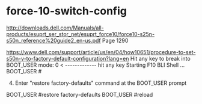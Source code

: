 # force-10-switch-config

http://downloads.dell.com/Manuals/all-products/esuprt_ser_stor_net/esuprt_force10/force10-s25n-s50n_reference%20guide2_en-us.pdf
Page 1290

https://www.dell.com/support/article/us/en/04/how10651/procedure-to-set-s50n-v-to-factory-default-configuration?lang=en
Hit any key to break into BOOT_USER mode: 0 < ------------- hit any key
Starting F10 BLI Shell ...
BOOT_USER #

4. Enter "restore factory-defaults" command at the BOOT_USER prompt

BOOT_USER #restore factory-defaults
BOOT_USER #reload

